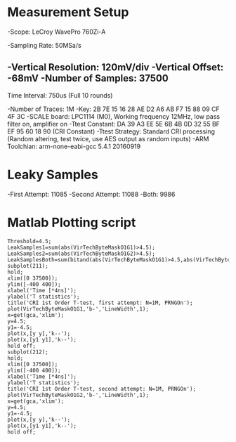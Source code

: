 # Measurement Setup
-Scope:			LeCroy WavePro 760Zi-A

-Sampling Rate: 	50MSa/s

-Vertical Resolution:	120mV/div
-Vertical Offset:	-68mV
-Number of Samples: 	37500
-
Time Interval:		750us (Full 10 rounds)

-Number of Traces:	1M
-Key:			2B 7E 15 16 28 AE D2 A6 AB F7 15 88 09 CF 4F 3C
-SCALE board:		LPC1114 (M0), Working frequency 12MHz, low pass filter on, amplifier on
-Ttest Constant:	DA 39 A3 EE 5E 6B 4B 0D 32 55 BF EF 95 60 18 90 (CRI Constant)
-Ttest Strategy:	Standard CRI processing (Random altering, test twice, use AES output as random inputs)
-ARM Toolchian:		arm-none-eabi-gcc 5.4.1 20160919


# Leaky Samples
-First Attempt:		11085
-Second Attempt:	11088
-Both:			9986


# Matlab Plotting script

```
Threshold=4.5;
LeakSamples1=sum(abs(VirTechByteMaskO1G1)>4.5);
LeakSamples2=sum(abs(VirTechByteMaskO1G2)>4.5);
LeakSamplesBoth=sum(bitand(abs(VirTechByteMaskO1G1)>4.5,abs(VirTechByteMaskO1G2)>4.5));
subplot(211);
hold;
xlim([0 37500]);
ylim([-400 400]);
xlabel('Time [*4ns]');
ylabel('T statistics');
title('CRI 1st Order T-test, first attempt: N=1M, PRNGOn');
plot(VirTechByteMaskO1G1,'b-','LineWidth',1);
x=get(gca,'xlim');
y=4.5;
y1=-4.5;
plot(x,[y y],'k--');
plot(x,[y1 y1],'k--');
hold off;
subplot(212);
hold;
xlim([0 37500]);
ylim([-400 400]);
xlabel('Time [*4ns]');
ylabel('T statistics');
title('CRI 1st Order T-test, second attempt: N=1M, PRNGOn');
plot(VirTechByteMaskO1G2,'b-','LineWidth',1);
x=get(gca,'xlim');
y=4.5;
y1=-4.5;
plot(x,[y y],'k--');
plot(x,[y1 y1],'k--');
hold off;
```
